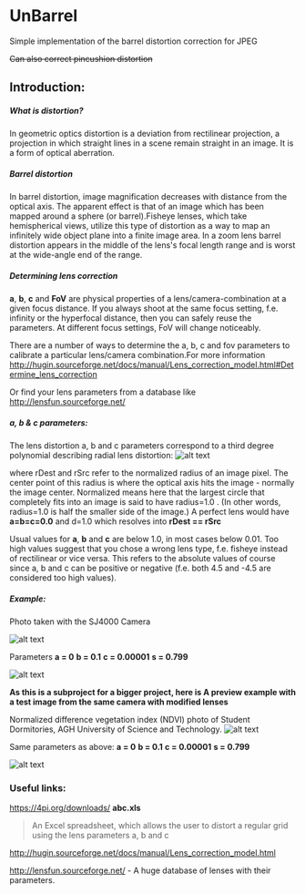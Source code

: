 # UnBarrel
Simple implementation of the barrel distortion correction for JPEG

~~Can also correct pincushion distortion~~

## Introduction:
##### What is distortion?

In geometric optics distortion is a deviation from rectilinear projection, a projection in which
straight lines in a scene remain straight in an image. It is a form of optical aberration.

##### Barrel distortion

In barrel distortion, image magnification decreases with distance from the optical axis. The apparent
effect is that of an image which has been mapped around a sphere (or barrel).Fisheye lenses, which
take hemispherical views, utilize this type of distortion as a way to map an infinitely wide object
plane into a finite image area. In a zoom lens barrel distortion appears in the middle of the lens's
focal length range and is worst at the wide-angle end of the range.

##### Determining lens correction
**a**, **b**, **c** and **FoV** are physical properties of a lens/camera-combination at a given focus distance. If you always shoot at the same focus setting, f.e. infinity or the hyperfocal distance, then you can safely reuse the parameters. At different focus settings, FoV will change noticeably.

There are a number of ways to determine the a, b, c and fov parameters to calibrate a particular lens/camera combination.For more information http://hugin.sourceforge.net/docs/manual/Lens_correction_model.html#Determine_lens_correction

Or find your lens parameters from a database like http://lensfun.sourceforge.net/

#####  a, b & c parameters:

The lens distortion a, b and c parameters correspond to a third degree polynomial describing radial lens distortion:
![alt text](http://hugin.sourceforge.net/docs/manual/d4466e5ff97cd6bbdddc514f3a28fb88.png "Formula")

where rDest and rSrc refer to the normalized radius of an image pixel. The center point of this radius is where the optical axis hits the image - normally the image center. Normalized means here that the largest circle that completely fits into an image is said to have radius=1.0 . (In other words, radius=1.0 is half the smaller side of the image.) A perfect lens would have **a=b=c=0.0** and d=1.0 which resolves into **rDest == rSrc**

Usual values for **a**, **b** and **c** are below 1.0, in most cases below 0.01. Too high values suggest that you chose a wrong lens type, f.e. fisheye instead of rectilinear or vice versa. This refers to the absolute values of course since a, b and c can be positive or negative (f.e. both 4.5 and -4.5 are considered too high values).

##### Example:
Photo taken with the SJ4000 Camera

![alt text](https://cloud.githubusercontent.com/assets/8819640/12583355/9ae331b2-c442-11e5-8c9a-d38329e87922.JPG "OriginalImg")

Parameters **a = 0** **b = 0.1** **c = 0.00001** **s = 0.799**




![alt text](https://cloud.githubusercontent.com/assets/8819640/12583366/b41bf790-c442-11e5-804d-7a802b0d32ad.jpg "OutputImg")

**As this is a subproject for a bigger project, here is A preview example with a test image from the same camera with modified lenses**

Normalized difference vegetation index (NDVI) photo of Student Dormitories, AGH University of Science and Technology.
![alt text](https://cloud.githubusercontent.com/assets/8819640/12675044/e3257312-c687-11e5-9c16-fe44a6080670.jpg "NDVI")

Same parameters as above: **a = 0** **b = 0.1** **c = 0.00001** **s = 0.799**

![alt text](https://cloud.githubusercontent.com/assets/8819640/12675090/22e35802-c688-11e5-80d3-0305097b294e.jpg "NDVI fixed")

### Useful links:

https://4pi.org/downloads/  **abc.xls**  
  > An Excel spreadsheet, which allows the user to distort a regular grid using the lens parameters a, b and c
  
http://hugin.sourceforge.net/docs/manual/Lens_correction_model.html



http://lensfun.sourceforge.net/ - A huge database of lenses with their parameters.

